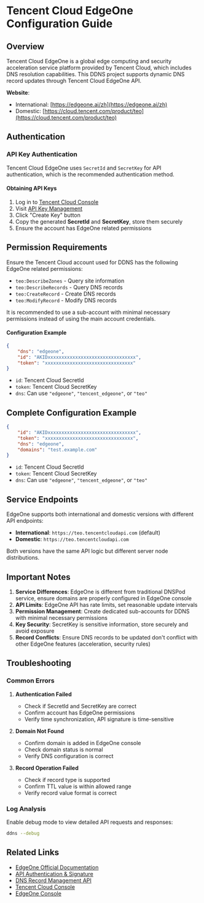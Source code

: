 # Tencent Cloud EdgeOne Configuration Guide

## Overview

Tencent Cloud EdgeOne is a global edge computing and security acceleration service platform provided by Tencent Cloud, which includes DNS resolution capabilities. This DDNS project supports dynamic DNS record updates through Tencent Cloud EdgeOne API.

**Website**: 
- International: [https://edgeone.ai/zh](https://edgeone.ai/zh)
- Domestic: [https://cloud.tencent.com/product/teo](https://cloud.tencent.com/product/teo)

## Authentication

### API Key Authentication

Tencent Cloud EdgeOne uses `SecretId` and `SecretKey` for API authentication, which is the recommended authentication method.

#### Obtaining API Keys

1. Log in to [Tencent Cloud Console](https://console.cloud.tencent.com/)
2. Visit [API Key Management](https://console.cloud.tencent.com/cam/capi)
3. Click "Create Key" button
4. Copy the generated **SecretId** and **SecretKey**, store them securely
5. Ensure the account has EdgeOne related permissions

## Permission Requirements

Ensure the Tencent Cloud account used for DDNS has the following EdgeOne related permissions:

- `teo:DescribeZones` - Query site information
- `teo:DescribeRecords` - Query DNS records
- `teo:CreateRecord` - Create DNS records  
- `teo:ModifyRecord` - Modify DNS records

It is recommended to use a sub-account with minimal necessary permissions instead of using the main account credentials.

#### Configuration Example

```json
{
    "dns": "edgeone",
    "id": "AKIDxxxxxxxxxxxxxxxxxxxxxxxxxxxxxxxx",
    "token": "xxxxxxxxxxxxxxxxxxxxxxxxxxxxxxxx"
}
```

- `id`: Tencent Cloud SecretId
- `token`: Tencent Cloud SecretKey
- `dns`: Can use `"edgeone"`, `"tencent_edgeone"`, or `"teo"`

## Complete Configuration Example

```json
{
    "id": "AKIDxxxxxxxxxxxxxxxxxxxxxxxxxxxxxxxx",
    "token": "xxxxxxxxxxxxxxxxxxxxxxxxxxxxxxxx",
    "dns": "edgeone",
    "domains": "test.example.com"
}
```

- `id`: Tencent Cloud SecretId
- `token`: Tencent Cloud SecretKey
- `dns`: Can use `"edgeone"`, `"tencent_edgeone"`, or `"teo"`

## Service Endpoints

EdgeOne supports both international and domestic versions with different API endpoints:

- **International**: `https://teo.tencentcloudapi.com` (default)
- **Domestic**: `https://teo.tencentcloudapi.com`

Both versions have the same API logic but different server node distributions.

## Important Notes

1. **Service Differences**: EdgeOne is different from traditional DNSPod service, ensure domains are properly configured in EdgeOne console
2. **API Limits**: EdgeOne API has rate limits, set reasonable update intervals
3. **Permission Management**: Create dedicated sub-accounts for DDNS with minimal necessary permissions
4. **Key Security**: SecretKey is sensitive information, store securely and avoid exposure
5. **Record Conflicts**: Ensure DNS records to be updated don't conflict with other EdgeOne features (acceleration, security rules)

## Troubleshooting

### Common Errors

1. **Authentication Failed**
   - Check if SecretId and SecretKey are correct
   - Confirm account has EdgeOne permissions
   - Verify time synchronization, API signature is time-sensitive

2. **Domain Not Found**
   - Confirm domain is added in EdgeOne console
   - Check domain status is normal
   - Verify DNS configuration is correct

3. **Record Operation Failed**
   - Check if record type is supported
   - Confirm TTL value is within allowed range
   - Verify record value format is correct

### Log Analysis

Enable debug mode to view detailed API requests and responses:

```bash
ddns --debug
```

## Related Links

- [EdgeOne Official Documentation](https://edgeone.ai/zh/document)
- [API Authentication & Signature](https://edgeone.ai/zh/document/50458)
- [DNS Record Management API](https://edgeone.ai/zh/document/50484)
- [Tencent Cloud Console](https://console.cloud.tencent.com/)
- [EdgeOne Console](https://console.tencentcloud.com/edgeone)
